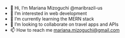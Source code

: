- 👋 Hi, I’m Mariana Mizoguchi @maribrazil-us
- 👀 I’m interested in web development
- 🌱 I’m currently learning the MERN stack
- 💞️ I’m looking to collaborate on travel apps and APIs
- 📫 How to reach me mariana.mizoguchi@gmail.com

<!---
maribrazil-us/maribrazil-us is a ✨ special ✨ repository because its `README.md` (this file) appears on your GitHub profile.
You can click the Preview link to take a look at your changes.
--->

